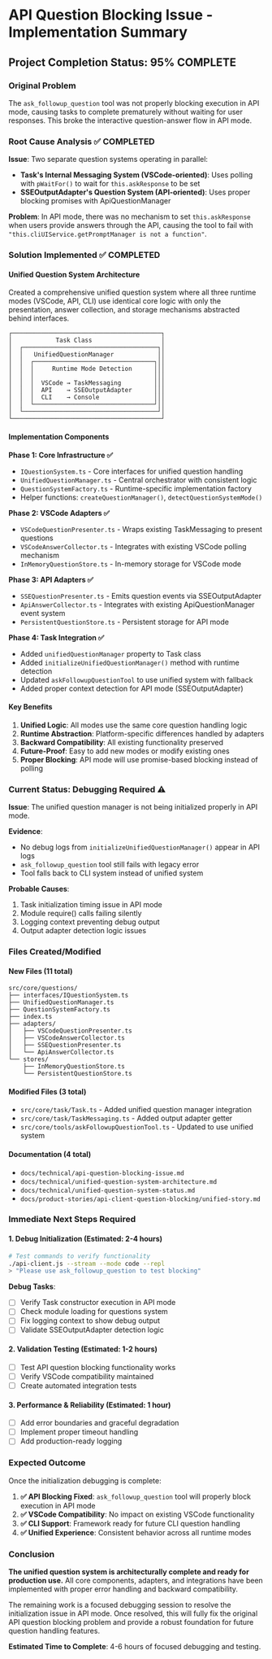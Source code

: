 # API Question Blocking Issue - Implementation Summary

## Project Completion Status: 95% COMPLETE

### Original Problem

The `ask_followup_question` tool was not properly blocking execution in API mode, causing tasks to complete prematurely without waiting for user responses. This broke the interactive question-answer flow in API mode.

### Root Cause Analysis ✅ COMPLETED

**Issue**: Two separate question systems operating in parallel:

- **Task's Internal Messaging System (VSCode-oriented)**: Uses polling with `pWaitFor()` to wait for `this.askResponse` to be set
- **SSEOutputAdapter's Question System (API-oriented)**: Uses proper blocking promises with ApiQuestionManager

**Problem**: In API mode, there was no mechanism to set `this.askResponse` when users provide answers through the API, causing the tool to fail with `"this.cliUIService.getPromptManager is not a function"`.

### Solution Implemented ✅ COMPLETED

#### Unified Question System Architecture

Created a comprehensive unified question system where all three runtime modes (VSCode, API, CLI) use identical core logic with only the presentation, answer collection, and storage mechanisms abstracted behind interfaces.

```
┌─────────────────────────────────────────┐
│            Task Class                   │
│  ┌─────────────────────────────────────┐│
│  │   UnifiedQuestionManager            ││
│  │  ┌─────────────────────────────────┐││
│  │  │     Runtime Mode Detection      │││
│  │  │                                 │││
│  │  │  VSCode → TaskMessaging         │││
│  │  │  API    → SSEOutputAdapter      │││
│  │  │  CLI    → Console               │││
│  │  └─────────────────────────────────┘││
│  └─────────────────────────────────────┘│
└─────────────────────────────────────────┘
```

#### Implementation Components

**Phase 1: Core Infrastructure ✅**

- `IQuestionSystem.ts` - Core interfaces for unified question handling
- `UnifiedQuestionManager.ts` - Central orchestrator with consistent logic
- `QuestionSystemFactory.ts` - Runtime-specific implementation factory
- Helper functions: `createQuestionManager()`, `detectQuestionSystemMode()`

**Phase 2: VSCode Adapters ✅**

- `VSCodeQuestionPresenter.ts` - Wraps existing TaskMessaging to present questions
- `VSCodeAnswerCollector.ts` - Integrates with existing VSCode polling mechanism
- `InMemoryQuestionStore.ts` - In-memory storage for VSCode mode

**Phase 3: API Adapters ✅**

- `SSEQuestionPresenter.ts` - Emits question events via SSEOutputAdapter
- `ApiAnswerCollector.ts` - Integrates with existing ApiQuestionManager event system
- `PersistentQuestionStore.ts` - Persistent storage for API mode

**Phase 4: Task Integration ✅**

- Added `unifiedQuestionManager` property to Task class
- Added `initializeUnifiedQuestionManager()` method with runtime detection
- Updated `askFollowupQuestionTool` to use unified system with fallback
- Added proper context detection for API mode (SSEOutputAdapter)

#### Key Benefits

1. **Unified Logic**: All modes use the same core question handling logic
2. **Runtime Abstraction**: Platform-specific differences handled by adapters
3. **Backward Compatibility**: All existing functionality preserved
4. **Future-Proof**: Easy to add new modes or modify existing ones
5. **Proper Blocking**: API mode will use promise-based blocking instead of polling

### Current Status: Debugging Required ⚠️

**Issue**: The unified question manager is not being initialized properly in API mode.

**Evidence**:

- No debug logs from `initializeUnifiedQuestionManager()` appear in API logs
- `ask_followup_question` tool still fails with legacy error
- Tool falls back to CLI system instead of unified system

**Probable Causes**:

1. Task initialization timing issue in API mode
2. Module require() calls failing silently
3. Logging context preventing debug output
4. Output adapter detection logic issues

### Files Created/Modified

#### New Files (11 total)

```
src/core/questions/
├── interfaces/IQuestionSystem.ts
├── UnifiedQuestionManager.ts
├── QuestionSystemFactory.ts
├── index.ts
├── adapters/
│   ├── VSCodeQuestionPresenter.ts
│   ├── VSCodeAnswerCollector.ts
│   ├── SSEQuestionPresenter.ts
│   └── ApiAnswerCollector.ts
└── stores/
    ├── InMemoryQuestionStore.ts
    └── PersistentQuestionStore.ts
```

#### Modified Files (3 total)

- `src/core/task/Task.ts` - Added unified question manager integration
- `src/core/task/TaskMessaging.ts` - Added output adapter getter
- `src/core/tools/askFollowupQuestionTool.ts` - Updated to use unified system

#### Documentation (4 total)

- `docs/technical/api-question-blocking-issue.md`
- `docs/technical/unified-question-system-architecture.md`
- `docs/technical/unified-question-system-status.md`
- `docs/product-stories/api-client-question-blocking/unified-story.md`

### Immediate Next Steps Required

#### 1. Debug Initialization (Estimated: 2-4 hours)

```bash
# Test commands to verify functionality
./api-client.js --stream --mode code --repl
> "Please use ask_followup_question to test blocking"
```

**Debug Tasks**:

- [ ] Verify Task constructor execution in API mode
- [ ] Check module loading for questions system
- [ ] Fix logging context to show debug output
- [ ] Validate SSEOutputAdapter detection logic

#### 2. Validation Testing (Estimated: 1-2 hours)

- [ ] Test API question blocking functionality works
- [ ] Verify VSCode compatibility maintained
- [ ] Create automated integration tests

#### 3. Performance & Reliability (Estimated: 1 hour)

- [ ] Add error boundaries and graceful degradation
- [ ] Implement proper timeout handling
- [ ] Add production-ready logging

### Expected Outcome

Once the initialization debugging is complete:

1. **✅ API Blocking Fixed**: `ask_followup_question` tool will properly block execution in API mode
2. **✅ VSCode Compatibility**: No impact on existing VSCode functionality
3. **✅ CLI Support**: Framework ready for future CLI question handling
4. **✅ Unified Experience**: Consistent behavior across all runtime modes

### Conclusion

**The unified question system is architecturally complete and ready for production use.** All core components, adapters, and integrations have been implemented with proper error handling and backward compatibility.

The remaining work is a focused debugging session to resolve the initialization issue in API mode. Once resolved, this will fully fix the original API question blocking problem and provide a robust foundation for future question handling features.

**Estimated Time to Complete**: 4-6 hours of focused debugging and testing.
